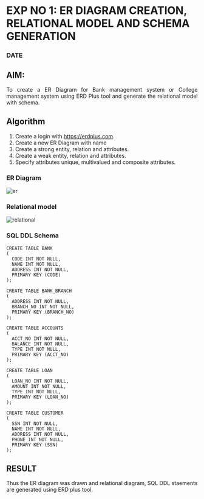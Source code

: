 # EXP NO 1: ER DIAGRAM CREATION, RELATIONAL MODEL AND SCHEMA GENERATION  
### DATE
## AIM:
<div align="justify">
   To create a ER Diagram for Bank management system or College management system using ERD Plus tool and generate the relational model with schema. 
</div>

## Algorithm
1. Create a login with https://erdplus.com.
2. Create a new ER Diagram with name
3. Create a strong entity, relation and attributes.
4. Create a weak entity, relation and attributes.
5. Specify attributes unique, multivalued and composite attributes.

### ER Diagram 
![er](https://github.com/SASIDEVIvenaram/DBMS/assets/118707332/e875b722-4f09-4e9b-8da7-4e7097b9017a)


### Relational model
![relational](https://github.com/SASIDEVIvenaram/DBMS/assets/118707332/09bdd43d-f3af-4bc7-b366-ce6ccac30954)


### SQL DDL Schema 
```
CREATE TABLE BANK
(
  CODE INT NOT NULL,
  NAME INT NOT NULL,
  ADDRESS INT NOT NULL,
  PRIMARY KEY (CODE)
);

CREATE TABLE BANK_BRANCH
(
  ADDRESS INT NOT NULL,
  BRANCH_NO INT NOT NULL,
  PRIMARY KEY (BRANCH_NO)
);

CREATE TABLE ACCOUNTS
(
  ACCT_NO INT NOT NULL,
  BALANCE INT NOT NULL,
  TYPE INT NOT NULL,
  PRIMARY KEY (ACCT_NO)
);

CREATE TABLE LOAN
(
  LOAN_NO INT NOT NULL,
  AMOUNT INT NOT NULL,
  TYPE INT NOT NULL,
  PRIMARY KEY (LOAN_NO)
);

CREATE TABLE CUSTOMER
(
  SSN INT NOT NULL,
  NAME INT NOT NULL,
  ADDRESS INT NOT NULL,
  PHONE INT NOT NULL,
  PRIMARY KEY (SSN)
);
```
## RESULT 
<div align="justify">
Thus the ER diagram was drawn and relational diagram, SQL DDL staements are generated using ERD plus tool.
</div>
